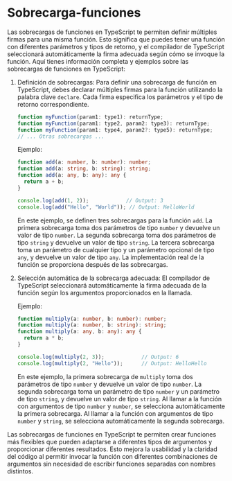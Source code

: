 # Sobrecarga-funciones
Las sobrecargas de funciones en TypeScript te permiten definir múltiples firmas para una misma función. Esto significa que puedes tener una función con diferentes parámetros y tipos de retorno, y el compilador de TypeScript seleccionará automáticamente la firma adecuada según cómo se invoque la función. Aquí tienes información completa y ejemplos sobre las sobrecargas de funciones en TypeScript:

1. Definición de sobrecargas:
   Para definir una sobrecarga de función en TypeScript, debes declarar múltiples firmas para la función utilizando la palabra clave `declare`. Cada firma especifica los parámetros y el tipo de retorno correspondiente.

   ```typescript
   function myFunction(param1: type1): returnType;
   function myFunction(param1: type2, param2: type3): returnType;
   function myFunction(param1: type4, param2?: type5): returnType;
   // ... Otras sobrecargas ...
   ```

   Ejemplo:
   ```typescript
   function add(a: number, b: number): number;
   function add(a: string, b: string): string;
   function add(a: any, b: any): any {
     return a + b;
   }

   console.log(add(1, 2));            // Output: 3
   console.log(add("Hello", "World")); // Output: HelloWorld
   ```

   En este ejemplo, se definen tres sobrecargas para la función `add`. La primera sobrecarga toma dos parámetros de tipo `number` y devuelve un valor de tipo `number`. La segunda sobrecarga toma dos parámetros de tipo `string` y devuelve un valor de tipo `string`. La tercera sobrecarga toma un parámetro de cualquier tipo y un parámetro opcional de tipo `any`, y devuelve un valor de tipo `any`. La implementación real de la función se proporciona después de las sobrecargas.

2. Selección automática de la sobrecarga adecuada:
   El compilador de TypeScript seleccionará automáticamente la firma adecuada de la función según los argumentos proporcionados en la llamada.

   Ejemplo:
   ```typescript
   function multiply(a: number, b: number): number;
   function multiply(a: number, b: string): string;
   function multiply(a: any, b: any): any {
     return a * b;
   }

   console.log(multiply(2, 3));            // Output: 6
   console.log(multiply(2, "Hello"));      // Output: HelloHello
   ```

   En este ejemplo, la primera sobrecarga de `multiply` toma dos parámetros de tipo `number` y devuelve un valor de tipo `number`. La segunda sobrecarga toma un parámetro de tipo `number` y un parámetro de tipo `string`, y devuelve un valor de tipo `string`. Al llamar a la función con argumentos de tipo `number` y `number`, se selecciona automáticamente la primera sobrecarga. Al llamar a la función con argumentos de tipo `number` y `string`, se selecciona automáticamente la segunda sobrecarga.

Las sobrecargas de funciones en TypeScript te permiten crear funciones más flexibles que pueden adaptarse a diferentes tipos de argumentos y proporcionar diferentes resultados. Esto mejora la usabilidad y la claridad del código al permitir invocar la función con diferentes combinaciones de argumentos sin necesidad de escribir funciones separadas con nombres distintos.
